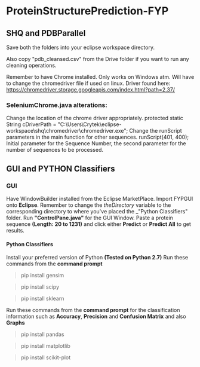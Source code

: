 # ProteinStructurePrediction-FYP

## SHQ and PDBParallel

Save both the folders into your eclipse workspace directory. 

Also copy "pdb_cleansed.csv" from the Drive folder if you want to run any cleaning operations.

Remember to have Chrome installed.
Only works on Windows atm.
Will have to change the chromedriver file if used on linux.
Driver found here:
https://chromedriver.storage.googleapis.com/index.html?path=2.37/

### SeleniumChrome.java alterations:

Change the location of the chrome driver appropriately.
protected static String cDriverPath	= "C:\\Users\\Crytek\\eclipse-workspace\\shq\\chromedriver\\chromedriver.exe";
Change the runScript parameters in the main function for other sequences.
runScript(401, 400);
Initial parameter for the Sequence Number, the second parameter for the number of sequences to be processed.

## GUI and PYTHON Classifiers

### GUI

Have WindowBuilder installed from the Eclipse MarketPlace.
Import FYPGUI onto **Eclipse**.
Remember to change the _theDirectory_ variable to the corresponding directory to where you've placed the _"Python Classifiers" folder.
Run **__"ControlPane.java"__** for the GUI Window.
Paste a protein sequence __(Length: 20 to 1231)__ and click either __Predict__ or __Predict All__ to get results.

#### Python Classifiers

Install your preferred version of Python __(Tested on Python 2.7)__
Run these commands from the __command prompt__
> pip install gensim

> pip install scipy

> pip install sklearn

Run these commands from the __command prompt__ for the classification information such as **Accuracy**, **Precision** and **Confusion Matrix** and also **Graphs**
> pip install pandas

> pip install matplotlib

> pip install scikit-plot
